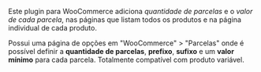 <p>Este plugin para WooCommerce adiciona <em>quantidade de parcelas</em> e o <em>valor de cada parcela</em>, nas páginas que listam todos os produtos e na página individual de cada produto.</p>
<p>Possui uma página de opções em "WooCommerce" > "Parcelas" onde é possível definir a <strong>quantidade de parcelas</strong>, <strong>prefixo</strong>, <strong>sufixo</strong> e um <strong>valor mínimo</strong> para cada parcela. Totalmente compatível com produto variável.</p>